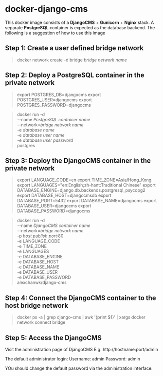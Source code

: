 # docker-django-cms

This docker image consists of a **DjangoCMS** + **Gunicorn** + **Nginx** stack.
A separate **PostgreSQL** container is expected as the database backend.
The following is a suggestion of how to use this image

## Step 1: Create a user defined bridge network
> docker network create -d bridge *bridge network name*

## Step 2: Deploy a PostgreSQL container in the private network
> export POSTGRES_DB=djangocms
> export POSTGRES_USER=djangocms
> export POSTGRES_PASSWORD=djangocms

> docker run -d \
>   --name *PostgreSQL container name* \
>   --network=*bridge network name* \
>   -e *database name* \
>   -e *database user name* \
>   -e *database user password* \
>   postgres

## Step 3: Deploy the DjangoCMS container in the private network
> export LANGUAGE_CODE=en
> export TIME_ZONE=Asia/Hong_Kong
> export LANGUAGES="en:English;zh-hant:Traditional Chinese"
> export DATABASE_ENGINE=django.db.backends.postgresql_psycopg2
> export DATABASE_HOST=djangocmsdb
> export DATABASE_PORT=5432
> export DATABASE_NAME=djangocms
> export DATABASE_USER=djangocms
> export DATABASE_PASSWORD=djangocms

> docker run -d \
>   --name *DjangoCMS container name* \
>   --network=*bridge network name* \
>   -p *host publish port*:80 \
>   -e LANGUAGE_CODE \
>   -e TIME_ZONE \
>   -e LANGUAGES \
>   -e DATABASE_ENGINE \
>   -e DATABASE_HOST \
>   -e DATABASE_NAME \
>   -e DATABASE_USER \
>   -e DATABASE_PASSWORD \
>   alexchanwk/django-cms

## Step 4: Connect the DjangoCMS container to the host bridge network
> docker ps -a | grep django-cms | awk '{print $1}' | xargs docker network connect bridge

## Step 5: Access the DjangoCMS
Visit the administration page of DjangoCMS
E.g. http://hostname:port/admin

The default administrator login:
  Username: admin
  Password: admin

YOu should change the default password via the administration interface.
